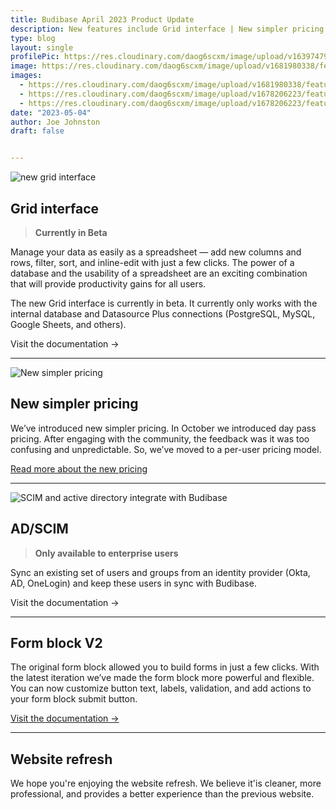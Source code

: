 ```yaml
---
title: Budibase April 2023 Product Update
description: New features include Grid interface | New simpler pricing | AD/SCIM | Website refresh | Form block V2, and more!
type: blog
layout: single
profilePic: https://res.cloudinary.com/daog6scxm/image/upload/v1639747995/cms/joe_illustration_gray_bg_e97wdl.jpg
image: https://res.cloudinary.com/daog6scxm/image/upload/v1681980338/features/grid_h4tsdd.png
images:
  - https://res.cloudinary.com/daog6scxm/image/upload/v1681980338/features/grid_h4tsdd.png
  - https://res.cloudinary.com/daog6scxm/image/upload/v1678206223/features/New_user_flow_xuidkr.png
  - https://res.cloudinary.com/daog6scxm/image/upload/v1678206223/features/Undo_and_redo_lcgtfj.png
date: "2023-05-04"
author: Joe Johnston
draft: false


---
```




![new grid interface](https://res.cloudinary.com/daog6scxm/image/upload/v1681980338/features/grid_h4tsdd.png)

## Grid interface

> **Currently in Beta**

Manage your data as easily as a spreadsheet — add new columns and rows, filter, sort, and inline-edit with just a few clicks. The power of a database and the usability of a spreadsheet are an exciting combination that will provide productivity gains for all users.

The new Grid interface is currently in beta. It currently only works with the internal database and Datasource Plus connections (PostgreSQL, MySQL, Google Sheets, and others).

Visit the documentation →

---

![New simpler pricing](https://res.cloudinary.com/daog6scxm/image/upload/v1681981133/features/cover_4_xg4ai0.png)

## New simpler pricing

We’ve introduced new simpler pricing. In October we introduced day pass pricing. After engaging with the community, the feedback was it was too confusing and unpredictable. So, we’ve moved to a per-user pricing model.

[Read more about the new pricing](https://budibase.com/blog/updates/pricing-update-april-2023/)

---



![SCIM and active directory integrate with Budibase](https://res.cloudinary.com/daog6scxm/image/upload/v1681980288/features/scim.png)

## AD/SCIM

> **Only available to enterprise users**

Sync an existing set of users and groups from an identity provider (Okta, AD, OneLogin) and keep these users in sync with Budibase.

Visit the documentation →

---

## Form block V2

The original form block allowed you to build forms in just a few clicks. With the latest iteration we’ve made the form block more powerful and flexible. You can now customize button text, labels, validation, and add actions to your form block submit button.

[Visit the documentation →](https://docs.budibase.com/docs/form-block)

---



## Website refresh

We hope you're enjoying the website refresh. We believe it'is cleaner, more professional, and provides a better experience than the previous website.